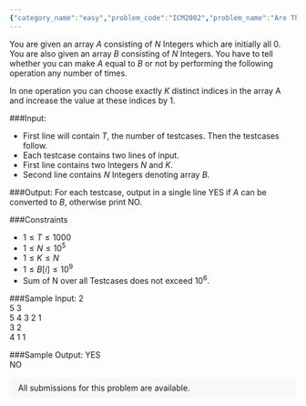 ```yaml
---
{"category_name":"easy","problem_code":"ICM2002","problem_name":"Are These Equal","problemComponents":{"constraints":"","constraintsState":false,"subtasks":"","subtasksState":false,"inputFormat":"","inputFormatState":false,"outputFormat":"","outputFormatState":false,"sampleTestCases":{}},"video_editorial_url":"","languages_supported":{"0":"CPP14","1":"C","2":"JAVA","3":"PYTH 3.6","4":"CPP17","5":"PYTH","6":"PYP3","7":"CS2","8":"ADA","9":"PYPY","10":"TEXT","11":"PAS fpc","12":"NODEJS","13":"RUBY","14":"PHP","15":"GO","16":"HASK","17":"TCL","18":"PERL","19":"SCALA","20":"LUA","21":"kotlin","22":"BASH","23":"JS","24":"LISP sbcl","25":"rust","26":"PAS gpc","27":"BF","28":"CLOJ","29":"R","30":"D","31":"CAML","32":"FORT","33":"ASM","34":"swift","35":"FS","36":"WSPC","37":"LISP clisp","38":"SQL","39":"SCM guile","40":"PERL6","41":"ERL","42":"CLPS","43":"ICK","44":"NICE","45":"PRLG","46":"ICON","47":"COB","48":"SCM chicken","49":"PIKE","50":"SCM qobi","51":"ST","52":"NEM"},"max_timelimit":1,"source_sizelimit":50000,"problem_author":"theanshul","problem_tester":null,"date_added":"10-02-2020","tags":{"0":"theanshul"},"problem_difficulty_level":"Easy","best_tag":"","editorial_url":"","time":{"view_start_date":1582014600,"submit_start_date":1582014600,"visible_start_date":1582014600,"end_date":1735669800},"is_direct_submittable":false,"problemDiscussURL":"https://discuss.codechef.com/search?q=ICM2002","is_proctored":false,"visitedContests":{},"layout":"problem"}
---
```

You are given an array $A$ consisting of $N$ Integers which are initially all $0$. You are also given an array $B$ consisting of $N$ Integers. You have to tell whether you can make $A$ equal to $B$ or not by performing the following operation any number of times.

In one operation you can choose exactly $K$ distinct indices in the array A and increase the value at these indices by $1$.

###Input:

- First line will contain $T$, the number of testcases. Then the testcases follow. 
- Each testcase contains two lines of input. 
- First line contains two Integers $N$ and $K$.
- Second line contains $N$ Integers denoting array $B$. 

###Output:
For each testcase, output in a single line YES if $A$ can be converted to $B$, otherwise print NO.

###Constraints 
- $1 \leq T \leq 1000$
- $1 \leq N \leq 10^5$
- $1 \leq K \leq N$
- $1 \leq B[i] \leq 10^9$
- Sum of N over all Testcases does not exceed $10^6$.

###Sample Input:
2   
5 3  
5 4 3 2 1  
3 2  
4 1 1

###Sample Output:
YES  
NO
<aside style='background: #f8f8f8;padding: 10px 15px;'><div>All submissions for this problem are available.</div></aside>